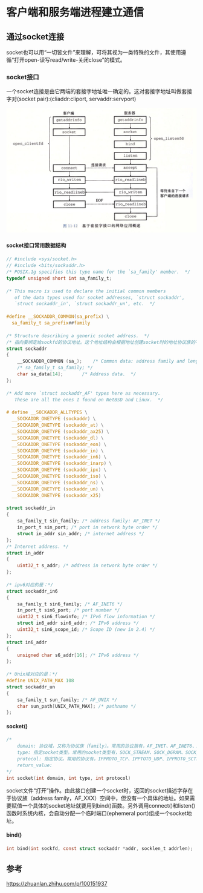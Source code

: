 # 客户端和服务端进程建立通信
## 通过socket连接
socket也可以用“一切皆文件”来理解，可将其视为一类特殊的文件，其使用遵循“打开open-读写read/write-关闭close”的模式。
### socket接口
一个socket连接是由它两端的套接字地址唯一确定的。这对套接字地址叫做套接字对(socket pair):(cliaddr:cliport, servaddr:servport)

![建立连接时使用的socket interface及其流程](pics/socket-interface.png)
#### socket接口常用数据结构
```C
// #include <sys/socket.h>
// #include <bits/sockaddr.h>
/* POSIX.1g specifies this type name for the `sa_family' member.  */
typedef unsigned short int sa_family_t;

/* This macro is used to declare the initial common members
   of the data types used for socket addresses, `struct sockaddr',
   `struct sockaddr_in', `struct sockaddr_un', etc.  */

#define	__SOCKADDR_COMMON(sa_prefix) \
  sa_family_t sa_prefix##family

/* Structure describing a generic socket address.  */
/* 指向要绑定给sockfd的协议地址。这个地址结构会根据地址创建socket时的地址协议族的不同而不同 */
struct sockaddr
{
    __SOCKADDR_COMMON (sa_);	/* Common data: address family and length. */
    /* sa_family_t sa_family; */
    char sa_data[14];		/* Address data.  */
};

/* Add more `struct sockaddr_AF' types here as necessary.
   These are all the ones I found on NetBSD and Linux.  */

# define __SOCKADDR_ALLTYPES \
  __SOCKADDR_ONETYPE (sockaddr) \
  __SOCKADDR_ONETYPE (sockaddr_at) \
  __SOCKADDR_ONETYPE (sockaddr_ax25) \
  __SOCKADDR_ONETYPE (sockaddr_dl) \
  __SOCKADDR_ONETYPE (sockaddr_eon) \
  __SOCKADDR_ONETYPE (sockaddr_in) \
  __SOCKADDR_ONETYPE (sockaddr_in6) \
  __SOCKADDR_ONETYPE (sockaddr_inarp) \
  __SOCKADDR_ONETYPE (sockaddr_ipx) \
  __SOCKADDR_ONETYPE (sockaddr_iso) \
  __SOCKADDR_ONETYPE (sockaddr_ns) \
  __SOCKADDR_ONETYPE (sockaddr_un) \
  __SOCKADDR_ONETYPE (sockaddr_x25)

struct sockaddr_in 
{ 
    sa_family_t sin_family; /* address family: AF_INET */ 
    in_port_t sin_port; /* port in network byte order */ 
    struct in_addr sin_addr; /* internet address */ 
}; 
/* Internet address. */ 
struct in_addr 
{ 
    uint32_t s_addr; /* address in network byte order */
};

/* ipv6对应的是：*/
struct sockaddr_in6
{
    sa_family_t sin6_family; /* AF_INET6 */ 
    in_port_t sin6_port; /* port number */ 
    uint32_t sin6_flowinfo; /* IPv6 flow information */ 
    struct in6_addr sin6_addr; /* IPv6 address */ 
    uint32_t sin6_scope_id; /* Scope ID (new in 2.4) */
}; 
struct in6_addr
{ 
    unsigned char s6_addr[16]; /* IPv6 address */ 
};

/* Unix域对应的是：*/
#define UNIX_PATH_MAX 108 
struct sockaddr_un 
{ 
    sa_family_t sun_family; /* AF_UNIX */
    char sun_path[UNIX_PATH_MAX]; /* pathname */ 
};

```
#### socket()
```C
/*
    domain: 协议域，又称为协议族（family）。常用的协议族有，AF_INET、AF_INET6、AF_LOCAL（或称AF_UNIX，Unix域socket）、AF_ROUTE等等。协议族决定了socket的地址类型，在通信中必须采用对应的地址，如AF_INET决定了要用ipv4地址（32位的）与端口号（16位的）的组合、AF_UNIX决定了要用一个绝对路径名作为地址。
    type: 指定socket类型。常用的socket类型有，SOCK_STREAM、SOCK_DGRAM、SOCK_RAW、SOCK_PACKET、SOCK_SEQPACKET等等（socket的类型有哪些？）当protocol为0时，会自动选择type类型对应的默认协议。
    protocol: 指定协议。常用的协议有，IPPROTO_TCP、IPPTOTO_UDP、IPPROTO_SCTP、IPPROTO_TIPC等，它们分别对应TCP传输协议、UDP传输协议、STCP传输协议、TIPC传输协议
    return_value: 
*/
int socket(int domain, int type, int protocol)
```
socket文件“打开”操作。由此接口创建一个socket时，返回的socket描述字存在于协议族（address family，AF_XXX）空间中，但没有一个具体的地址。如果需要赋值一个具体的socket地址就要用到bind()函数。另外调用connect()和listen()函数时系统内核，会自动分配一个临时端口(ephemeral port)组成一个socket地址。
#### bind()
```C
int bind(int sockfd, const struct sockaddr *addr, socklen_t addrlen);
```
## 参考
https://zhuanlan.zhihu.com/p/100151937
